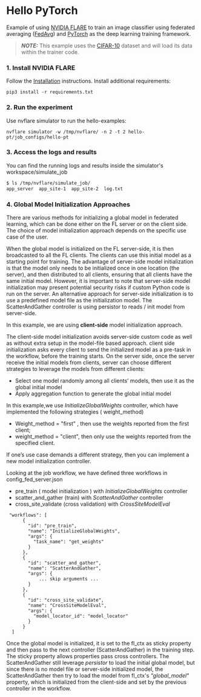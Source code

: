 # Hello PyTorch

Example of using [NVIDIA FLARE](https://nvflare.readthedocs.io/en/main/index.html) to train an image classifier using federated averaging ([FedAvg]([FedAvg](https://arxiv.org/abs/1602.05629))) and [PyTorch](https://pytorch.org/) as the deep learning training framework.

> **_NOTE:_** This example uses the [CIFAR-10](https://www.cs.toronto.edu/~kriz/cifar.html) dataset and will load its data within the trainer code.

### 1. Install NVIDIA FLARE

Follow the [Installation](https://nvflare.readthedocs.io/en/main/quickstart.html) instructions.
Install additional requirements:

```
pip3 install -r requirements.txt
```

### 2. Run the experiment

Use nvflare simulator to run the hello-examples:

```
nvflare simulator -w /tmp/nvflare/ -n 2 -t 2 hello-pt/job_configs/hello-pt
```

### 3. Access the logs and results

You can find the running logs and results inside the simulator's workspace/simulate_job

```bash
$ ls /tmp/nvflare/simulate_job/
app_server  app_site-1  app_site-2  log.txt

```

### 4. Global Model Initialization Approaches

There are various methods for initializing a global model in federated learning, which can be done either on the FL server or on the client side. The choice of model initialization approach depends on the specific use case of the user.

When the global model is initialized on the FL server-side, it is then broadcasted to all the FL clients. 
The clients can use this initial model as a starting point for training. 
The advantage of server-side model initialization is that the model only needs to be initialized once in one location 
(the server), and then distributed to all clients, ensuring that all clients have the same initial model. 
However, it is important to note that server-side model initialization may present potential security risks 
if custom Python code is run on the server. An alternative approach for server-side initialization is to use 
a predefined model file as the initialization model. The ScatterAndGather controller is using persistor to reads / init
model from server-side. 

In this example, we are using **client-side** model initialization approach. 

The client-side model initialization avoids server-side custom code as well as without extra setup in the model-file based approach.
client side initialization asks every client to send the initialized model as a pre-task in the workflow, before the training starts.
On the server side, once the server receive the initial models from clients, server can choose different strategies to leverage the models
from different clients:
* Select one model randomly among all clients’ models, then use it as the global initial model
* Apply aggregation function to generate the global initial model

In this example,we use _InitializeGlobalWeights_ controller, which have implemented the following strategies ( weight_method)
* Weight_method = "first" , then use the weights reported from the first client;
* weight_method = "client", then only use the weights reported from the specified client.

If one’s use case demands a different strategy, then you can implement a new model initialization controller.

Looking at the job workflow, we have defined three workflows in config_fed_server.json
  * pre_train ( model initialization )  with _InitializeGlobalWeights_ controller
  * scatter_and_gather (train) with _ScatterAndGather_ controller
  * cross_site_validate (cross validation) with _CrossSiteModelEval_

```
 "workflows": [
      {
        "id": "pre_train",
        "name": "InitializeGlobalWeights",
        "args": {
          "task_name": "get_weights"
        }
      },
      {
        "id": "scatter_and_gather",
        "name": "ScatterAndGather",
        "args": {
            ... skip arguments ...
        }
      },
      {
        "id": "cross_site_validate",
        "name": "CrossSiteModelEval",
        "args": {
          "model_locator_id": "model_locator"
        }
      }
  ]
```

Once the global model is initialized, it is set to the fl_ctx as sticky property and then pass to the 
next controller (ScatterAndGather) in the training step. The sticky property allows properties pass cross controllers. 
The ScatterAndGather still leverage _persistor_ to load the initial global model, but since there is no model file 
or server-side initialized model, the ScatterAndGather then try to load the model from fl_ctx's _"global_model"_ property, 
which is initialized from the client-side and set by the previous controller in the workflow. 
 



